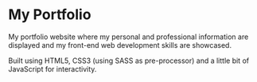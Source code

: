 # My Portfolio

My portfolio website where my personal and professional information are displayed and my front-end web development skills are showcased.

Built using HTML5, CSS3 (using SASS as pre-processor) and a little bit of JavaScript for interactivity.
